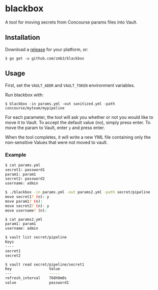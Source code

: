# blackbox

A tool for moving secrets from Concourse params files into Vault.

## Installation

Download a [release](https://github.com/zmb3/blackbox/releases) for your platform, or:

```
$ go get -u github.com/zmb3/blackbox
```

## Usage

First, set the `VAULT_ADDR` and `VAULT_TOKEN` environment variables.

Run blackbox with:

```
$ blackbox -in params.yml -out sanitized.yml -path concourse/myteam/mypipeline
```

For each parameter, the tool will ask you whether or not you would like to move it
to Vault.  To accept the default value (no), simply press enter.  To move the param
to Vault, enter `y` and press enter.

When the tool completes, it will write a new YML file containing only the non-sensitive
Values that were not moved to vault.

### Example

```sh
$ cat params.yml
secret1: password1
param1: param1
secret2: password2
username: admin

$ ./blackbox -in params.yml -out params2.yml -path secret/pipeline
move secret1? (n): y
move param1? (n):
move secret2? (n): y
move username? (n):

$ cat params2.yml
param1: param1
username: admin

$ vault list secret/pipeline
Keys
----
secret1
secret2

$ vault read secret/pipeline/secret1
Key             	Value
---             	-----
refresh_interval	768h0m0s
value           	password1
```
